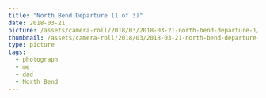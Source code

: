 ```yaml
---
title: "North Bend Departure (1 of 3)"
date: 2018-03-21
picture: /assets/camera-roll/2018/03/2018-03-21-north-bend-departure-1/20180321_223627481_iOS.jpg
thumbnail: /assets/camera-roll/2018/03/2018-03-21-north-bend-departure-1/20180321_223627481_iOS-thumbnail.jpg
type: picture
tags:
  - photograph
  - me
  - dad
  - North Bend
---
```

